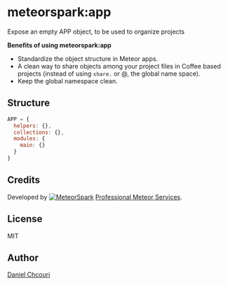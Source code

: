 # meteorspark:app

Expose an empty APP object, to be used to organize projects

**Benefits of using meteorspark:app**

* Standardize the object structure in Meteor apps.
* A clean way to share objects among your project files in Coffee based
  projects (instead of using `share.` or @, the global name space).
* Keep the global namespace clean.

## Structure

```javascript
APP = {
  helpers: {},
  collections: {},
  modules: {
    main: {}
  }
}
```

## Credits

Developed by <a href="http://www.meteorspark.com"><img src="http://www.meteorspark.com/logo/logo-github.png" title="MeteorSpark" alt="MeteorSpark"></a> [Professional Meteor Services](http://www.meteorspark.com).

## License

MIT

## Author

[Daniel Chcouri](http://theosp.github.io/)

